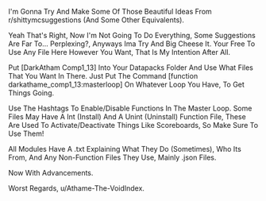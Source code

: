 I'm Gonna Try And Make Some Of Those Beautiful Ideas From r/shittymcsuggestions (And Some Other Equivalents).

Yeah That's Right, Now I'm Not Going To Do Everything, Some Suggestions Are Far To... Perplexing?, Anyways Ima Try And Big Cheese It.
Your Free To Use Any File Here However You Want, That Is My Intention After All.

Put [DarkAtham Comp1_13] Into Your Datapacks Folder And Use What Files That You Want In There.
Just Put The Command [function darkathame_comp1_13:masterloop] On Whatever Loop You Have, To Get Things Going.

Use The Hashtags To Enable/Disable Functions In The Master Loop.
Some Files May Have A Int (Install) And A Unint (Uninstall) Function File, These Are Used To Activate/Deactivate Things Like Scoreboards, So Make Sure To Use Them!

All Modules Have A .txt Explaining What They Do (Sometimes), Who Its From, And Any Non-Function Files They Use, Mainly .json Files.

Now With Advancements.

Worst Regards,
u/Athame-The-VoidIndex.

